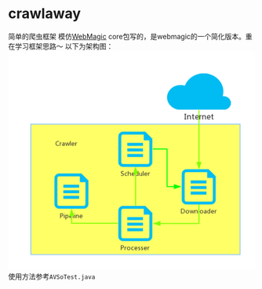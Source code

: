 # crawlaway
简单的爬虫框架
模仿[WebMagic](https://github.com/code4craft/webmagic) core包写的，是webmagic的一个简化版本。重在学习框架思路～
以下为架构图：
![](https://github.com/Hikyu/crawlaway/raw/master/img/pachong.png)
使用方法参考`AVSoTest.java`
